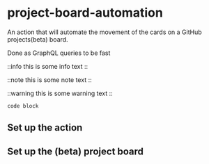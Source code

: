 
# project-board-automation

An action that will automate the movement of the cards on a GitHub projects(beta) board.

Done as GraphQL queries to be fast

::info
this is some info text
::

::note
this is some note text
::

::warning
this is some warning text
::

```bash
code block
```

## Set up the action

## Set up the (beta) project board

